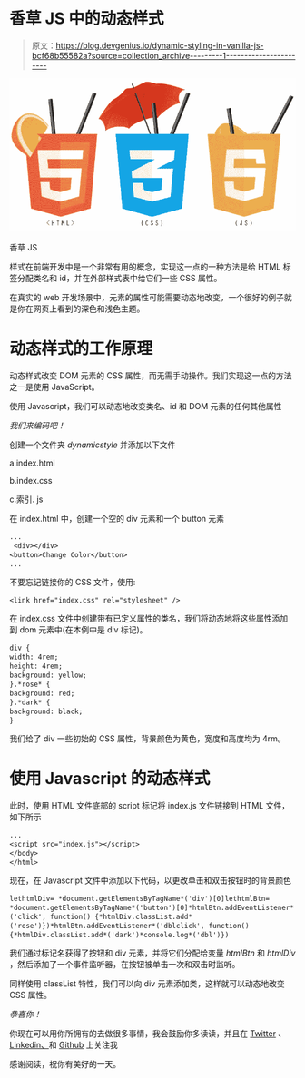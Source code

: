# 香草 JS 中的动态样式

> 原文：<https://blog.devgenius.io/dynamic-styling-in-vanilla-js-bcf68b55582a?source=collection_archive---------1----------------------->

![](img/b41ccafbffaa74b1a436e49849f27f31.png)

香草 JS

样式在前端开发中是一个非常有用的概念，实现这一点的一种方法是给 HTML 标签分配类名和 id，并在外部样式表中给它们一些 CSS 属性。

在真实的 web 开发场景中，元素的属性可能需要动态地改变，一个很好的例子就是你在网页上看到的深色和浅色主题。

# 动态样式的工作原理

动态样式改变 DOM 元素的 CSS 属性，而无需手动操作。我们实现这一点的方法之一是使用 JavaScript。

使用 Javascript，我们可以动态地改变类名、id 和 DOM 元素的任何其他属性

*我们来编码吧！*

创建一个文件夹 *dynamicstyle* 并添加以下文件

a.index.html

b.index.css

c.索引. js

在 index.html 中，创建一个空的 div 元素和一个 button 元素

```
...
 <div></div>
<button>Change Color</button>
...
```

不要忘记链接你的 CSS 文件，使用:

```
<link href="index.css" rel="stylesheet" />
```

在 index.css 文件中创建带有已定义属性的类名，我们将动态地将这些属性添加到 dom 元素中(在本例中是 div 标记)。

```
div {
width: 4rem;
height: 4rem;
background: yellow;
}.*rose* {
background: red;
}.*dark* {
background: black;
}
```

我们给了 div 一些初始的 CSS 属性，背景颜色为黄色，宽度和高度均为 4rm。

# 使用 Javascript 的动态样式

此时，使用 HTML 文件底部的 script 标记将 index.js 文件链接到 HTML 文件，如下所示

```
...
<script src="index.js"></script>
</body>
</html>
```

现在，在 Javascript 文件中添加以下代码，以更改单击和双击按钮时的背景颜色

```
lethtmlDiv= *document.getElementsByTagName*('div')[0]lethtmlBtn= *document.getElementsByTagName*('button')[0]*htmlBtn.addEventListener*('click', function() {*htmlDiv.classList.add*('rose')})*htmlBtn.addEventListener*('dblclick', function() {*htmlDiv.classList.add*('dark')*console.log*('dbl')})
```

我们通过标记名获得了按钮和 div 元素，并将它们分配给变量 *htmlBtn* 和 *htmlDiv* ，然后添加了一个事件监听器，在按钮被单击一次和双击时监听。

同样使用 classList 特性，我们可以向 div 元素添加类，这样就可以动态地改变 CSS 属性。

*恭喜你！*

你现在可以用你所拥有的去做很多事情，我会鼓励你多读读，并且在 [Twitter](https://twitter.com/AI_Lift) 、 [Linkedin、](https://www.linkedin.com/in/ndukwearmstrong/)和 [Github](https://github.com/armstrong99) 上关注我

感谢阅读，祝你有美好的一天。